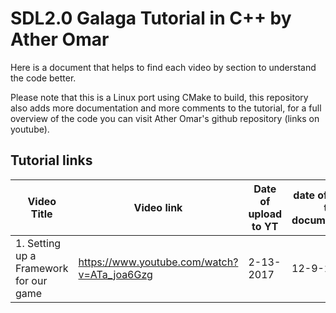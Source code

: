 # SDL2.0 Galaga Tutorial in C++ by Ather Omar 

Here is a document that helps to find each video by section to understand the code better.

Please note that this is a Linux port using CMake to build, this repository also adds more documentation and more comments to the tutorial, for a full overview of the code you can visit Ather Omar's github repository (links on youtube).

## Tutorial links

| Video Title | Video link | Date of upload to YT | date of update to documentation |
| --------------- | ------------------ | -------------- | ------------------|
| 1. Setting up a Framework for our game | https://www.youtube.com/watch?v=ATa_joa6Gzg | 2-13-2017 | 12-9-2023 |

